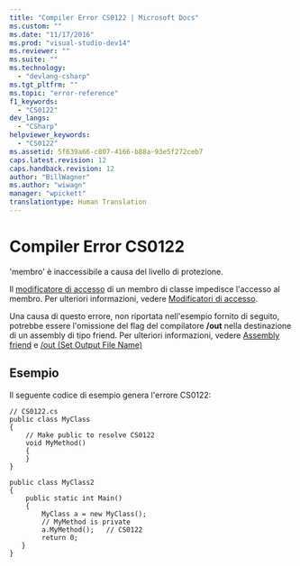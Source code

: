 ```yaml
---
title: "Compiler Error CS0122 | Microsoft Docs"
ms.custom: ""
ms.date: "11/17/2016"
ms.prod: "visual-studio-dev14"
ms.reviewer: ""
ms.suite: ""
ms.technology: 
  - "devlang-csharp"
ms.tgt_pltfrm: ""
ms.topic: "error-reference"
f1_keywords: 
  - "CS0122"
dev_langs: 
  - "CSharp"
helpviewer_keywords: 
  - "CS0122"
ms.assetid: 5f639a66-c807-4166-b88a-93e5f272ceb7
caps.latest.revision: 12
caps.handback.revision: 12
author: "BillWagner"
ms.author: "wiwagn"
manager: "wpickett"
translationtype: Human Translation
---
```

# Compiler Error CS0122
'membro' è inaccessibile a causa del livello di protezione.  
  
 Il [modificatore di accesso](../../../csharp/language-reference/keywords/modifiers.md) di un membro di classe impedisce l'accesso al membro.  Per ulteriori informazioni, vedere [Modificatori di accesso](../../../csharp/programming-guide/classes-and-structs/access-modifiers.md).  
  
 Una causa di questo errore, non riportata nell'esempio fornito di seguito, potrebbe essere l'omissione del flag del compilatore **\/out** nella destinazione di un assembly di tipo friend.  Per ulteriori informazioni, vedere [Assembly friend](../Topic/Friend%20Assemblies%20\(C%23%20and%20Visual%20Basic\).md) e [\/out \(Set Output File Name\)](../../../csharp/language-reference/compiler-options/out-compiler-option.md)  
  
## Esempio  
 Il seguente codice di esempio genera l'errore CS0122:  
  
```  
// CS0122.cs  
public class MyClass  
{  
    // Make public to resolve CS0122  
    void MyMethod()  
    {  
    }  
}  
  
public class MyClass2  
{  
    public static int Main()  
    {  
        MyClass a = new MyClass();  
        // MyMethod is private  
        a.MyMethod();   // CS0122  
        return 0;  
   }  
}  
```